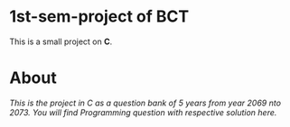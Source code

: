 # 1st-sem-project of BCT 
This is a small project on **C**.
# About
_This is the project in C as a question bank of 5 years from year 2069 nto 2073. You will find Programming question with respective solution here._
